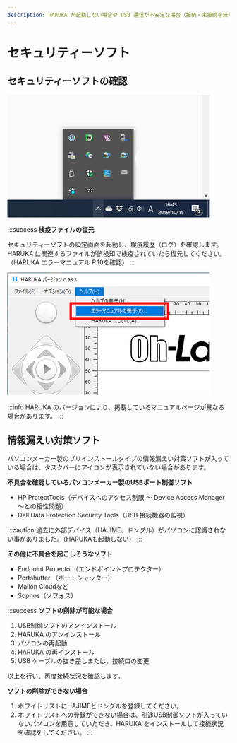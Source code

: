 ```yaml
---
description: HARUKA が起動しない場合や USB 通信が不安定な場合（接続・未接続を繰り返すなど）に確認
---
```


# セキュリティーソフト

## セキュリティーソフトの確認

![タスクバー右側にある上矢印をクリックしてアイコンにカーソルを重ねてさがします。](/assets/20191015_10.png)

:::success
**検疫ファイルの復元**

セキュリティーソフトの設定画面を起動し、検疫履歴（ログ）を確認します。HARUKA に関連するファイルが誤検知で検疫されていたら復元してください。（HARUKA エラーマニュアル P.10を確認）
:::

![HARUKA のヘルプから「エラーマニュアルの表示」をクリックして P.10 を確認します。](/assets/20191015_11.png)

:::info
HARUKA のバージョンにより、掲載しているマニュアルページが異なる場合があります。
:::

## 情報漏えい対策ソフト

パソコンメーカー製のプリインストールタイプの情報漏えい対策ソフトが入っている場合は、タスクバーにアイコンが表示されていない場合があります。

**不具合を確認しているパソコンメーカー製のUSBポート制御ソフト**

* HP ProtectTools（デバイスへのアクセス制限 ～ Device Access Manager ～との相性問題）
* Dell Data Protection Security Tools（USB 接続機器の監視）



:::caution
過去に外部デバイス（HAJIME、ドングル）がパソコンに認識されない事がありました。（HARUKAも起動しない）
:::

**その他に不具合を起こしそうなソフト**

* Endpoint Protector（エンドポイントプロテクター）
* Portshutter （ポートシャッター）
* Malion Cloudなど
* Sophos（ソフォス）

:::success
**ソフトの削除が可能な場合**

1. USB制御ソフトのアンインストール
2. HARUKA のアンインストール
3. パソコンの再起動
4. HARUKA の再インストール
5. USB ケーブルの抜き差しまたは、接続口の変更

以上を行い、再度接続状況を確認します。

**ソフトの削除ができない場合**

1. ホワイトリストにHAJIMEとドングルを登録してください。
2. ホワイトリストへの登録ができない場合は、別途USB制御ソフトが入っていないパソコンを用意していただき、HARUKA をインストールして接続状況を確認をしてください。
:::
